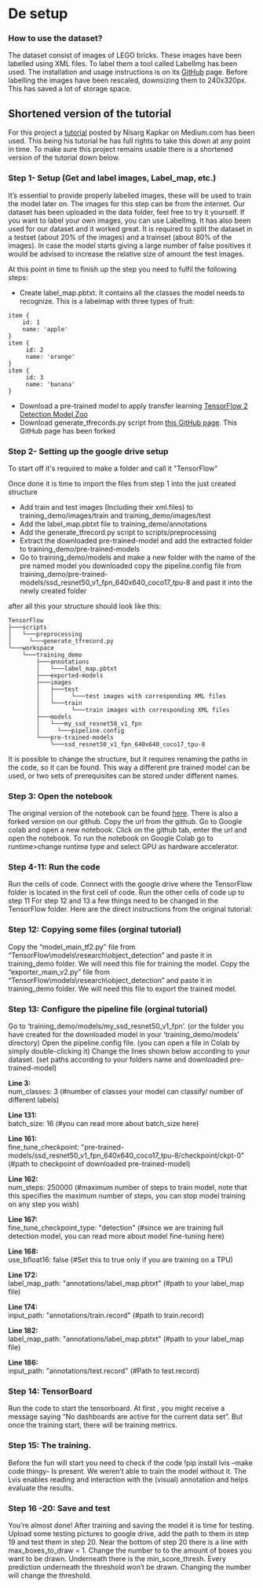 
# De setup 
### How to use the dataset?
The dataset consist of images of LEGO bricks. These images have been labelled using XML files. To label them a tool called LabelImg has been used. The installation and usage instructions is on its [GitHub]( https://github.com/tzutalin/labelImg) page. Before labelling the images have been rescaled, downsizing them to 240x320px. This has saved a lot of storage space. 
## Shortened version of the tutorial
For this project a [tutorial]() posted by Nisarg Kapkar on Medium.com has been used. This being his tutorial he has full rights to take this down at any point in time. To make sure this project remains usable there is a shortened version of the tutorial down below.

### Step 1- Setup (Get and label images, Label_map, etc.)
It’s essential to provide properly labelled images, these will be used to train the model later on. The images for this step can be from the internet. Our dataset has been uploaded in the data folder, feel free to try it yourself. If you want to label your own images, you can use LabelImg. It has also been used for our dataset and it worked great. 
It is required to split the dataset in a testset (about 20% of the images) and a trainset (about 80% of the images). In case the model starts giving a large number of false positives it would be advised to increase the relative size of amount the test images.

At this point in time to finish up the step you need to fulfil the following steps:
- Create label_map.pbtxt. It contains all the classes the model needs to recognize. This is a labelmap with three types of fruit:
```
item {
    id: 1
    name: 'apple'
}
item {
     id: 2
     name: 'orange'
}
item {
     id: 3
     name: 'banana'
}
```
- Download a pre-trained model to apply transfer learning [TensorFlow 2 Detection Model Zoo]( https://github.com/tensorflow/models/blob/master/research/object_detection/g3doc/tf2_detection_zoo.md)
- Download generate_tfrecords.py script from [this GitHub page](
https://github.com/sglvladi/TensorFlowObjectDetectionTutorial/tree/master/docs/source/scripts).
This GitHub page has been forked

### Step 2- Setting up the google drive setup
To start off it's required to make a folder and call it "TensorFlow"

Once done it is time to import the files from step 1 into the just created structure
-	Add train and test images (Including their xml.files) to training_demo/images/train and training_demo/images/test
-	Add the label_map.pbtxt file to training_demo/annotations
-	Add the generate_tfrecord.py script to scripts/preprocessing
-	Extract the downloaded pre-trained-model and add the extracted folder to training_demo/pre-trained-models
-	Go to training_demo/models and make a new folder with the name of the pre named model you downloaded copy the pipeline.config file from training_demo/pre-trained-models/ssd_resnet50_v1_fpn_640x640_coco17_tpu-8 and past it into the newly created folder

after all this your structure should look like this:

```
TensorFlow
├───scripts
│   └───preprocessing
│     └───generate_tfrecord.py 
└───workspace
    └───training_demo
        ├───annotations
        │   └───label_map.pbtxt 
        ├───exported-models
        ├───images
        │   ├───test
        │   │     └───test images with corresponding XML files
        │   └───train
        │         └───train images with corresponding XML files
        ├───models
        │   └───my_ssd_resnet50_v1_fpn
        │     └───pipeline.config
        └───pre-trained-models
            └───ssd_resnet50_v1_fpn_640x640_coco17_tpu-8
```

It is possible to change the structure, but it requires renaming the paths in the code, so it can be found. This way a different pre trained model can be used, or two sets of prerequisites can be stored under different names.

### Step 3: Open the notebook
The original version of the notebook can be found [here]( https://github.com/Nkap23/TensorFlow_with_Colab_tutorial). There is also a forked version on our github. Copy the url from the github. Go to Google colab and open a new notebook. Click on the github tab, enter the url and open the notebook. 
To run the notebook on Google Colab go to runtime>change runtime type and select GPU as hardware accelerator. 
### Step 4-11: Run the code
Run the cells of code. Connect with the google drive where the TensorFlow folder is located in the first cell of code. Run the other cells of code up to step 11
For step 12 and 13 a few things need to be changed in the TensorFlow folder. Here are the direct instructions from the original tutorial:
### Step 12: Copying some files (orginal tutorial)
Copy the “model_main_tf2.py” file from “TensorFlow\models\research\object_detection” and paste it in training_demo folder. We will need this file for training the model.
Copy the “exporter_main_v2.py” file from “TensorFlow\models\research\object_detection” and paste it in training_demo folder. We will need this file to export the trained model.
### Step 13: Configure the pipeline file (orginal tutorial)
Go to ‘training_demo/models/my_ssd_resnet50_v1_fpn’. (or the folder you have created for the downloaded model in your ‘training_demo/models’ directory)
Open the pipeline.config file. (you can open a file in Colab by simply double-clicking it)
Change the lines shown below according to your dataset. (set paths according to your folders name and downloaded pre-trained-model)

**Line 3:**<br>
num_classes: 3 (#number of classes your model can classify/ number of different labels)

**Line 131:**<br>
batch_size: 16 (#you can read more about batch_size here)

**Line 161:**<br>
fine_tune_checkpoint: "pre-trained-models/ssd_resnet50_v1_fpn_640x640_coco17_tpu-8/checkpoint/ckpt-0" (#path to checkpoint of downloaded pre-trained-model)

**Line 162:**<br>
num_steps: 250000 (#maximum number of steps to train model, note that this specifies the maximum number of steps, you can stop model training on any step you wish)

**Line 167:**<br>
fine_tune_checkpoint_type: "detection" (#since we are training full detection model, you can read more about model fine-tuning here)

**Line 168:**<br>
use_bfloat16: false (#Set this to true only if you are training on a TPU)

**Line 172:**<br>
label_map_path: "annotations/label_map.pbtxt" (#path to your label_map file)

**Line 174:**<br>
input_path: "annotations/train.record" (#path to train.record)

**Line 182:**<br>
label_map_path: "annotations/label_map.pbtxt" (#path to your label_map file)

**Line 186:**<br>
input_path: "annotations/test.record" (#Path to test.record)

### Step 14: TensorBoard
Run the code to start the tensorboard. At first , you might receive a message saying “No dashboards are active for the current data set”. But once the training start, there will be training metrics. 
### Step 15: The training.
Before the fun will start you need to check if the code !pip install lvis –make code thingy-
Is present. We weren’t able to train the model without it. The Lvis enables reading and interaction with the (visual) annotation and helps evaluate the results.

### Step 16 -20: Save and test
You’re almost done! After training and saving the model it is time for testing. Upload some testing pictures to google drive, add the path to them in step 19 and test them in step 20. 
Near the bottom of step 20 there is a line with max_boxes_to_draw = 1. Change the number to to the amount of boxes you want to be drawn. Underneath there is the min_score_thresh. Every prediction underneath the threshold won’t be drawn. Changing the number will change the threshold. 
